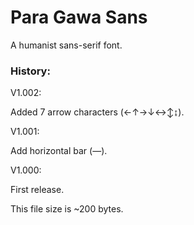 # Para Gawa Sans

A humanist sans-serif font.

### History:

V1.002:

Added 7 arrow characters (←↑→↓↔↕↨).

V1.001:

Add horizontal bar (―).

V1.000:

First release.

This file size is ~200 bytes.
